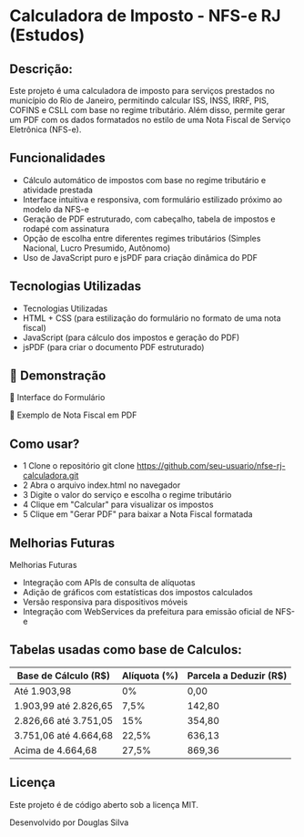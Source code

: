 # Calculadora de Imposto - NFS-e RJ (Estudos)

## Descrição:

Este projeto é uma calculadora de imposto para serviços prestados no município do Rio de Janeiro, 
permitindo calcular ISS, INSS, IRRF, PIS, COFINS e CSLL com base no regime tributário. 
Além disso, permite gerar um PDF com os dados formatados no estilo de uma Nota Fiscal de Serviço Eletrônica (NFS-e).


## Funcionalidades
 - Cálculo automático de impostos com base no regime tributário e atividade prestada
 - Interface intuitiva e responsiva, com formulário estilizado próximo ao modelo da NFS-e
 - Geração de PDF estruturado, com cabeçalho, tabela de impostos e rodapé com assinatura
 - Opção de escolha entre diferentes regimes tributários (Simples Nacional, Lucro Presumido, Autônomo)
 - Uso de JavaScript puro e jsPDF para criação dinâmica do PDF

## Tecnologias Utilizadas
 - Tecnologias Utilizadas
 - HTML + CSS (para estilização do formulário no formato de uma nota fiscal)
 - JavaScript (para cálculo dos impostos e geração do PDF)
 - jsPDF (para criar o documento PDF estruturado)

## 📸 Demonstração
🔹 Interface do Formulário

🔹 Exemplo de Nota Fiscal em PDF

## Como usar?

- 1 Clone o repositório
  git clone https://github.com/seu-usuario/nfse-rj-calculadora.git
- 2 Abra o arquivo index.html no navegador
- 3 Digite o valor do serviço e escolha o regime tributário
- 4 Clique em "Calcular" para visualizar os impostos
- 5 Clique em "Gerar PDF" para baixar a Nota Fiscal formatada

## Melhorias Futuras

Melhorias Futuras
- Integração com APIs de consulta de alíquotas
- Adição de gráficos com estatísticas dos impostos calculados
- Versão responsiva para dispositivos móveis
- Integração com WebServices da prefeitura para emissão oficial de NFS-e

## Tabelas usadas como base de Calculos:
| Base de Cálculo (R$)      | Alíquota (%) | Parcela a Deduzir (R$)  |
|---------------------------|--------------|-------------------------|
| Até 1.903,98              | 0%           | 0,00                    |
| 1.903,99 até 2.826,65     | 7,5%         | 142,80                  |
| 2.826,66 até 3.751,05     | 15%          | 354,80                  |
| 3.751,06 até 4.664,68     | 22,5%        | 636,13                  |
| Acima de 4.664,68         | 27,5%        | 869,36                  |

## Licença
Este projeto é de código aberto sob a licença MIT.

Desenvolvido por Douglas Silva